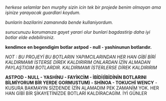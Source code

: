 *herkese selamlar ben murphy sizin icin tek bir projede benim olmayan ama işinize yarayacak guardlari koydum.*

*bunlarin bazilarini zamanında bende kullaniyordum.*

*sunucunuzu korumanıza gayet yarari olur bunlari bagdastirip daha iyi botlar elde edebilirsiniz.*

**kendimce en begendigim botlar astpod - null - yashinunun botlarıdır.**

*NOT : BU PROJEYİ BU BOTLARIN YAPIMCILARINDAN HER HAN GİBİ BİRİ KALDIRMAMI İSTERSE DİREK KALDIRIRIM ONLARDAN İZİN ALMADAN PAYLAŞTIGIM BOTLARDIR. KALDIRMAMI İSTERLERSE DİREK KALDIRIRIM*



**ASTPOD - NULL - YASHİNU - FAYİKCİM - İBİDİ(İBİDİNİN BOTLARINI BİLMİYORUM BİR YERDE GORMUSTUM) - SHİNOA - TOKUCHİ WENCY** -  KUSURA BAKMAYIN SİZDENDE İZİN ALAMADIM PEK ZAMANİM YOK. HER HAN GİBİ BİR ŞİKAYETİNİZDE BOTLARİ KALDİRACAGİM. İYİ GÜNLER

